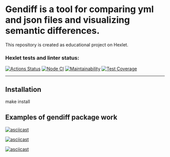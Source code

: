 # Gendiff is a tool for comparing yml and json files and visualizing semantic differences.

This repository is created as educational project on Hexlet.

### Hexlet tests and linter status:
[![Actions Status](https://github.com/justannieannie/frontend-project-lvl2/workflows/hexlet-check/badge.svg)](https://github.com/justannieannie/frontend-project-lvl2/actions)
[![Node CI](https://github.com/justannieannie/frontend-project-lvl2/actions/workflows/node.js.yml/badge.svg)](https://github.com/justannieannie/frontend-project-lvl2/actions/workflows/node.js.yml)
[![Maintainability](https://api.codeclimate.com/v1/badges/cf7816bd59c28689f4e0/maintainability)](https://codeclimate.com/github/justannieannie/frontend-project-lvl2/maintainability)
[![Test Coverage](https://api.codeclimate.com/v1/badges/cf7816bd59c28689f4e0/test_coverage)](https://codeclimate.com/github/justannieannie/frontend-project-lvl2/test_coverage)

---------------------------------------
## Installation
make install


## Examples of gendiff package work
[![asciicast](https://asciinema.org/a/419129.svg)](https://asciinema.org/a/419129)

[![asciicast](https://asciinema.org/a/412662.svg)](https://asciinema.org/a/412662)

[![asciicast](https://asciinema.org/a/419749.svg)](https://asciinema.org/a/419749)
